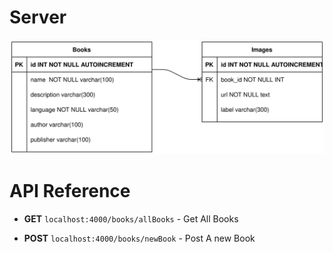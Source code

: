 # Server

<img src="./er-diagram.drawio.svg" />

# API Reference

- **GET** `localhost:4000/books/allBooks` - Get All Books

- **POST** `localhost:4000/books/newBook` - Post A new Book

